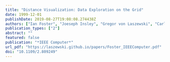 ```yaml
---
title: "Distance Visualization: Data Exploration on the Grid"
date: 1999-12-01
publishDate: 2019-08-27T19:08:08.274438Z
authors: ["Ian Foster", "Joeseph Insley", "Gregor von Laszewski", "Carl Kesselman", "Marcus Thiebaux"]
publication_types: ["2"]
abstract: ""
featured: false
publication: "*IEEE Computer*"
url_pdf: "https://laszewski.github.io/papers/Foster_IEEEComputer.pdf"
doi: "10.1109/2.809249"
---
```


